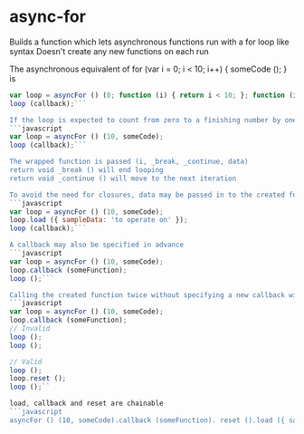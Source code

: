 # async-for
Builds a function which lets asynchronous functions run with a for loop like syntax
Doesn't create any new functions on each run

The asynchronous equivalent of for (var i = 0; i < 10; i++) { someCode (); } is
```javascript
var loop = asyncFor () (0; function (i) { return i < 10; }; function (i) { return i + 1; }, someCode);
loop (callback);```

If the loop is expected to count from zero to a finishing number by one each step, everything but the limit and function body may be omitted:
```javascript
var loop = asyncFor () (10, someCode);
loop (callback);```

The wrapped function is passed (i, _break, _continue, data)
return void _break () will end looping
return void _continue () will move to the next iteration

To avoid the need for closures, data may be passed in to the created function before execution
```javascript
var loop = asyncFor () (10, someCode);
loop.load ({ sampleData: 'to operate on' });
loop (callback);```

A callback may also be specified in advance
```javascript
var loop = asyncFor () (10, someCode);
loop.callback (someFunction);
loop ();```

Calling the created function twice without specifying a new callback will result in an error being thrown, unless reset () is called
```javascript
var loop = asyncFor () (10, someCode);
loop.callback (someFunction);
// Invalid
loop ();
loop ();

// Valid
loop ();
loop.reset ();
loop ();``

load, callback and reset are chainable
```javascript
asyncFor () (10, someCode).callback (someFunction). reset ().load ({ sample: 'data' })();```

